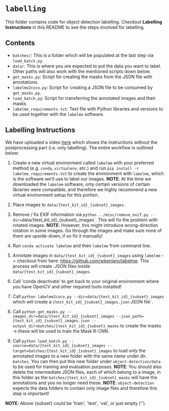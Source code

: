 # `labelling`

This folder contains code for object detection labelling. Checkout **Labelling Instructions** in this README to see the steps involved for labelling.

## Contents

* `batches/`: This is a folder which will be populated at the last step via `load_batch.py`.
* `data/`: This is where you are expected to put the data you want to label. Other paths will also work with the mentioned scripts down below.
* `get_masks.py`: Script for creating the masks from the JSON file with annotations.
* `labelme2coco.py`: Script for creating a JSON file to be consumed by `get_masks.py`.
* `load_batch.py`: Script for transferring the annotated images and their masks 
* `labelme_requirements.txt`: Text file with Python libraries and versions to be used together with the `labelme` software.


## Labelling Instructions

We have uploaded a video [here](https://drive.google.com/drive/folders/1QeddvKRp2d0rvLOPvWf5dpihIsNCTjS4?usp=sharing) which shows the instructions without the postprocessing part (i.e. only labelling). The entire workflow is outlined below:

1. Create a new virtual environment called `labelme` with your preferred method (e.g. `conda`, `virtualenv`, etc.) and run `pip install -r labelme_requirements.txt` to create the environment with `labelme`, which is the software we'll use to label our images. **NOTE**: At the time we downloaded the `labelme` software, only certain versions of certain libraries were compatible, and therefore we highly recommend a new virtual environment setup for this portion.

2. Place images to `data/{test_kit_id}_{subset}_images`.

3. Remove / fix EXIF information via `python ../misc/remove_exif.py --dir=`data/{test_kit_id}_{subset}_images`. This will fix the problem with rotated images. **NOTE**: However, this might introduce wrong-direction rotation in some images. Go through the images and make sure none of them are upside-down, if so fix it manually!

4. Run `conda activate labelme` and then `labelme` from command line.

5. Annotate images in `data/{test_kit_id}_{subset}_images` using `labelme` -> checkout from here: https://github.com/wkentaro/labelme. This process will create .JSON files inside `data/{test_kit_id}_{subset}_images`. 

6. Call 'conda deactivate' to get back to your original environment where you have OpenCV and other required tools installed!

7. Call `python labelme2coco.py --dir=data/{test_kit_id}_{subset}_images` which will create a `{test_kit_id}_{subset}_images.json` JSON file`.

8. Call `python get_masks.py --images_dir=data/{test_kit_id}_{subset}_images --json_path={test_kit_id}_{subset}_images.json --output_dir=batches/{test_kit_id}_{subset}_masks` to create the masks -> these will be used to train the Mask R-CNN.

9. Call `python load_batch.py --source=data/{test_kit_id}_{subset}_images --target=batches/{test_kit_id}_{subset}_images` to load *only* the annotated images to a new folder with the same name under dir. `batches`. You can then put this new folder under `object-detection/data` to be used
for training and evaluation purposes. **NOTE**: You should also delete the intermediate JSON files, each of which belong to a image, in this folder as the `batches/{test_kit_id}_{subset}_masks` will have the annotations and you no longer need these. **NOTE**: `object-detection` expects the data folders to contain only image files and therefore this step is important!

**NOTE**: Above {subset} could be 'train', 'test', 'val', or just empty ('').
